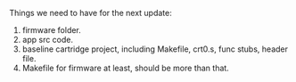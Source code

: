 Things we need to have for the next update:
1. firmware folder.
2. app src code.
3. baseline cartridge project, including Makefile, crt0.s, func stubs, header file.
4. Makefile for firmware at least, should be more than that.
